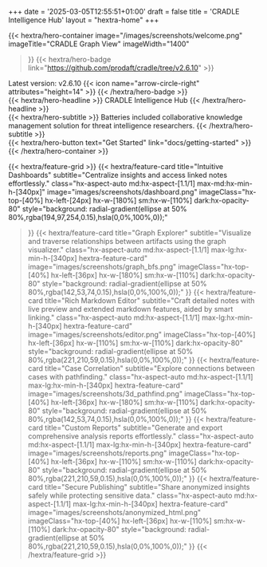 +++
date = '2025-03-05T12:55:51+01:00'
draft = false
title = 'CRADLE Intelligence Hub'
layout = "hextra-home"
+++

{{< hextra/hero-container
  image="/images/screenshots/welcome.png"
  imageTitle="CRADLE Graph View"
  imageWidth="1400"
>}}
{{< hextra/hero-badge link="https://github.com/prodaft/cradle/tree/v2.6.10" >}}
  <div class="hx-w-2 hx-h-2 hx-rounded-full hx-bg-primary-400"></div>
  <span>Latest version: v2.6.10</span>
  {{< icon name="arrow-circle-right" attributes="height=14" >}}
{{< /hextra/hero-badge >}}

<div class="hx-mt-6 hx-mb-6">
{{< hextra/hero-headline >}}
  CRADLE Intelligence Hub
{{< /hextra/hero-headline >}}
</div>

<div class="hx-mt-6 hx-mb-6">
{{< hextra/hero-subtitle >}}
Batteries included collaborative knowledge management solution for threat intelligence researchers.
{{< /hextra/hero-subtitle >}}
</div>

<div class="hx-mt-6 hx-mb-6">
{{< hextra/hero-button text="Get Started" link="docs/getting-started" >}}
</div>
{{< /hextra/hero-container >}}


<div class="hx-mt-6"></div>
<div class="hx-mt-6"></div>
<div class="hx-mt-6"></div>

{{< hextra/feature-grid >}}
  {{< hextra/feature-card
    title="Intuitive Dashboards"
    subtitle="Centralize insights and access linked notes effortlessly."
    class="hx-aspect-auto md:hx-aspect-[1.1/1] max-md:hx-min-h-[340px]"
    image="images/screenshots/dashboard.png"
    imageClass="hx-top-[40%] hx-left-[24px] hx-w-[180%] sm:hx-w-[110%] dark:hx-opacity-80"
    style="background: radial-gradient(ellipse at 50% 80%,rgba(194,97,254,0.15),hsla(0,0%,100%,0));"
  >}}
  {{< hextra/feature-card
    title="Graph Explorer"
    subtitle="Visualize and traverse relationships between artifacts using the graph visualizer."
    class="hx-aspect-auto md:hx-aspect-[1.1/1] max-lg:hx-min-h-[340px] hextra-feature-card"
    image="images/screenshots/graph_bfs.png"
    imageClass="hx-top-[40%] hx-left-[36px] hx-w-[180%] sm:hx-w-[110%] dark:hx-opacity-80"
    style="background: radial-gradient(ellipse at 50% 80%,rgba(142,53,74,0.15),hsla(0,0%,100%,0));"
  >}}
  {{< hextra/feature-card
    title="Rich Markdown Editor"
    subtitle="Craft detailed notes with live preview and extended markdown features, aided by smart linking."
    class="hx-aspect-auto md:hx-aspect-[1.1/1] max-lg:hx-min-h-[340px] hextra-feature-card"
    image="images/screenshots/editor.png"
    imageClass="hx-top-[40%] hx-left-[36px] hx-w-[110%] sm:hx-w-[110%] dark:hx-opacity-80"
    style="background: radial-gradient(ellipse at 50% 80%,rgba(221,210,59,0.15),hsla(0,0%,100%,0));"
  >}}
  {{< hextra/feature-card
    title="Case Correlation"
    subtitle="Explore connections between cases with pathfinding."
    class="hx-aspect-auto md:hx-aspect-[1.1/1] max-lg:hx-min-h-[340px] hextra-feature-card"
    image="images/screenshots/3d_pathfind.png"
    imageClass="hx-top-[40%] hx-left-[36px] hx-w-[180%] sm:hx-w-[110%] dark:hx-opacity-80"
    style="background: radial-gradient(ellipse at 50% 80%,rgba(142,53,74,0.15),hsla(0,0%,100%,0));"
  >}}
  {{< hextra/feature-card
    title="Custom Reports"
    subtitle="Generate and export comprehensive analysis reports effortlessly."
    class="hx-aspect-auto md:hx-aspect-[1.1/1] max-lg:hx-min-h-[340px] hextra-feature-card"
    image="images/screenshots/reports.png"
    imageClass="hx-top-[40%] hx-left-[36px] hx-w-[110%] sm:hx-w-[110%] dark:hx-opacity-80"
    style="background: radial-gradient(ellipse at 50% 80%,rgba(221,210,59,0.15),hsla(0,0%,100%,0));"
  >}}
  {{< hextra/feature-card
    title="Secure Publishing"
    subtitle="Share anonymized insights safely while protecting sensitive data."
    class="hx-aspect-auto md:hx-aspect-[1.1/1] max-lg:hx-min-h-[340px] hextra-feature-card"
    image="images/screenshots/anonymized_html.png"
    imageClass="hx-top-[40%] hx-left-[36px] hx-w-[110%] sm:hx-w-[110%] dark:hx-opacity-80"
    style="background: radial-gradient(ellipse at 50% 80%,rgba(221,210,59,0.15),hsla(0,0%,100%,0));"
  >}}
{{< /hextra/feature-grid >}}
